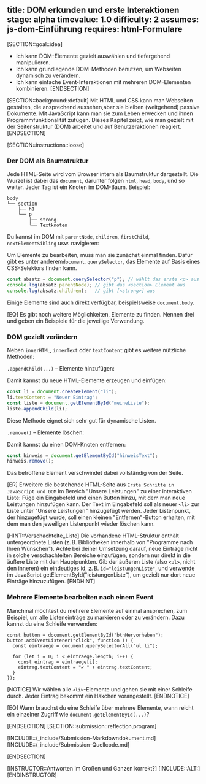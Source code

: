 title: DOM erkunden und erste Interaktionen
stage: alpha
timevalue: 1.0
difficulty: 2
assumes: js-dom-Einführung
requires: html-Formulare
---

[SECTION::goal::idea]

- Ich kann DOM-Elemente gezielt auswählen und tiefergehend manipulieren.
- Ich kann grundlegende DOM-Methoden benutzen, um Webseiten dynamisch zu verändern.
- Ich kann einfache Event-Interaktionen mit mehreren DOM-Elementen kombinieren.
[ENDSECTION]

[SECTION::background::default]
Mit HTML und CSS kann man Webseiten gestalten, die ansprechend aussehen,aber sie bleiben (weitgehend) passive Dokumente.
Mit JavaScript kann man sie zum Leben erwecken und ihnen Programmfunktionalität zufügen.
Dieses Kapitel zeigt, wie man gezielt mit der Seitenstruktur (DOM) arbeitet und auf Benutzeraktionen reagiert.
[ENDSECTION]

[SECTION::instructions::loose]

### Der DOM als Baumstruktur

Jede HTML-Seite wird vom Browser intern als Baumstruktur dargestellt. 
Die Wurzel ist dabei das `document`, darunter folgen `html`, `head`, `body`, und so weiter. 
Jeder Tag ist ein Knoten im DOM-Baum.
Beispiel:

```
body
└── section
    ├── h1
    └── p
        ├── strong
        └── Textknoten
```

Du kannst im DOM mit `parentNode`, `children`, `firstChild`, `nextElementSibling` usw. navigieren:

Um Elemente zu bearbeiten, muss man sie zunächst einmal finden. 
Dafür gibt es unter anderem`document.querySelector`, das Elemente auf Basis eines CSS-Selektors finden kann.

```js
const absatz = document.querySelector("p"); // wählt das erste <p> aus
console.log(absatz.parentNode); // gibt das <section> Element aus
console.log(absatz.children);   // gibt [<strong>] aus
```

Einige Elemente sind auch direkt verfügbar, beispielsweise `document.body`.

[EQ] Es gibt noch weitere Möglichkeiten, Elemente zu finden. Nennen drei und geben ein Beispiele
für die jeweilige Verwendung.

### DOM gezielt verändern

Neben `innerHTML`, `innerText` oder `textContent` gibt es weitere nützliche Methoden:

`.appendChild(...)` – Elemente hinzufügen:

Damit kannst du neue HTML-Elemente erzeugen und einfügen:

```js
const li = document.createElement("li");
li.textContent = "Neuer Eintrag";
const liste = document.getElementById("meineListe");
liste.appendChild(li);
```
Diese Methode eignet sich sehr gut für dynamische Listen.

`.remove()` – Elemente löschen:

Damit kannst du einen DOM-Knoten entfernen:

```js
const hinweis = document.getElementById("hinweisText");
hinweis.remove();
```
Das betroffene Element verschwindet dabei vollständig von der Seite.

[ER] Erweitere die bestehende HTML-Seite aus `Erste Schritte in JavaScript und DOM` im Bereich "Unsere Leistungen" zu einer interaktiven Liste: Füge ein Eingabefeld und einen Button hinzu, mit dem man neue Leistungen hinzufügen kann. Der Text im Eingabefeld soll als neuer `<li>` zur Liste unter "Unsere Leistungen" hinzugefügt werden. Jeder Listenpunkt, der hinzugefügt wurde, soll einen kleinen "Entfernen"-Button erhalten, mit dem man den jeweiligen Listenpunkt wieder löschen kann.

[HINT::Verschachtelte_Liste]
Die vorhandene HTML-Struktur enthält untergeordnete Listen (z. B. Bibliotheken innerhalb von "Programme nach Ihren Wünschen").
Achte bei deiner Umsetzung darauf, neue Einträge nicht in solche verschachtelten Bereiche einzufügen,
sondern nur direkt in die äußere Liste mit den Hauptpunkten.
Gib der äußeren Liste (also `<ul>`, nicht den inneren) ein eindeutiges id, z. B. `id="leistungenListe"`,
und verwende im JavaScript getElementById("leistungenListe"), um gezielt nur dort neue Einträge hinzuzufügen.
[ENDHINT]

### Mehrere Elemente bearbeiten nach einem Event

Manchmal möchtest du mehrere Elemente auf einmal ansprechen, zum Beispiel, um alle Listeneinträge zu markieren oder zu verändern. 
Dazu kannst du eine Schleife verwenden:

```
const button = document.getElementById("btnHervorheben");
button.addEventListener("click", function () {
  const eintraege = document.querySelectorAll("ul li");

  for (let i = 0; i < eintraege.length; i++) {
    const eintrag = eintraege[i];
    eintrag.textContent = "✔️ " + eintrag.textContent;
  }
});
```
[NOTICE]
Wir wählen alle `<li>`-Elemente und gehen sie mit einer Schleife durch. 
Jeder Eintrag bekommt ein Häkchen vorangestellt.
[ENDNOTICE]

[EQ] Wann brauchst du eine Schleife über mehrere Elemente, wann reicht ein einzelner Zugriff wie `document.getElementById(...)`?

[ENDSECTION]
[SECTION::submission::reflection,program]

[INCLUDE::/_include/Submission-Markdowndokument.md]
[INCLUDE::/_include/Submission-Quellcode.md]

[ENDSECTION]

[INSTRUCTOR::Antworten im Großen und Ganzen korrekt?]
[INCLUDE::ALT:]
[ENDINSTRUCTOR]
